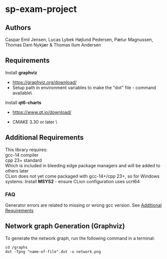 # sp-exam-project

## Authors
Caspar Emil Jensen, Lucas Lybek Højlund Pedersen, Pætur Magnussen, Thomas Dam Nykjær & Thomas Ilum Andersen

## Requirements
Install **graphviz** 
- https://graphviz.org/download/  
- Setup path in environment variables to make the "dot" file - command available\

Install **qt6-charts** 
- https://www.qt.io/download/

- CMAKE 3.30 or later \

## Additional Requirements
This library requires: \
gcc-14 compiler \
cpp 23+ standard \
Which is included in bleeding edge package managers and will be added to others later \
CLion does not yet come packaged with gcc-14+/cpp 23+, so for Windows systems:
Install **MSYS2** - ensure CLion configuration uses ucrt64 

### FAQ
Generator errors are related to missing or wrong gcc version. See [Additional Requirements](#additional-requirements)

## Network graph Generation (Graphviz)
To generate the network graph, run the following command in a terminal:
```
cd /graphs
dot -Tpng "name-of-file".dot -o network.png
```


